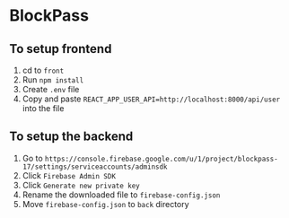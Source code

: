 # BlockPass

## To setup frontend
1. cd to `front`
2. Run `npm install`
3. Create `.env` file
4. Copy and paste `REACT_APP_USER_API=http://localhost:8000/api/user` into the file

## To setup the backend
1. Go to `https://console.firebase.google.com/u/1/project/blockpass-17/settings/serviceaccounts/adminsdk`
2. Click `Firebase Admin SDK`
3. Click `Generate new private key`
4. Rename the downloaded file to `firebase-config.json`
5. Move `firebase-config.json` to `back` directory

